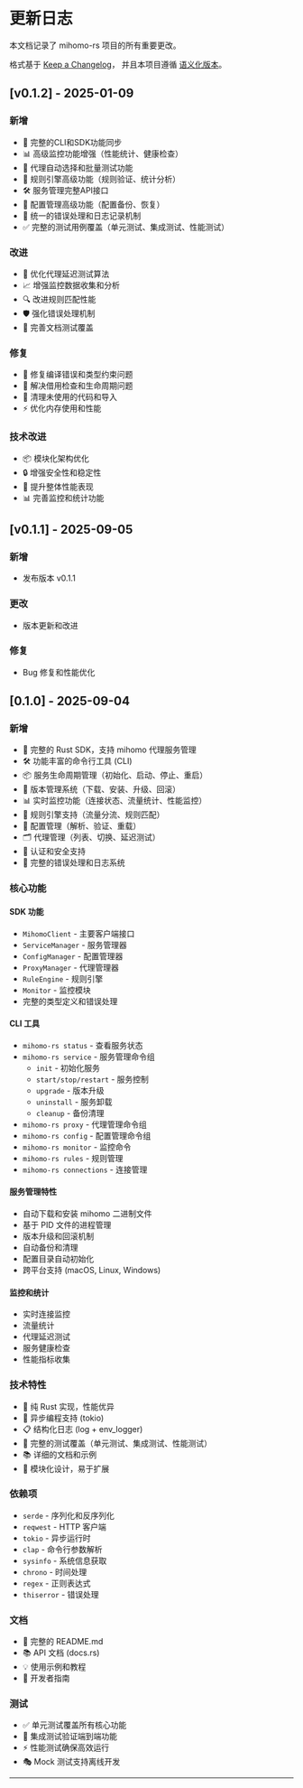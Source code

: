 # 更新日志

本文档记录了 mihomo-rs 项目的所有重要更改。

格式基于 [Keep a Changelog](https://keepachangelog.com/zh-CN/1.0.0/)，
并且本项目遵循 [语义化版本](https://semver.org/lang/zh-CN/)。


## [v0.1.2] - 2025-01-09

### 新增
- 🚀 完整的CLI和SDK功能同步
- 📊 高级监控功能增强（性能统计、健康检查）
- 🤖 代理自动选择和批量测试功能
- 🔧 规则引擎高级功能（规则验证、统计分析）
- 🛠️ 服务管理完整API接口
- 📁 配置管理高级功能（配置备份、恢复）
- 🔄 统一的错误处理和日志记录机制
- ✅ 完整的测试用例覆盖（单元测试、集成测试、性能测试）

### 改进
- 🎯 优化代理延迟测试算法
- 📈 增强监控数据收集和分析
- 🔍 改进规则匹配性能
- 🛡️ 强化错误处理机制
- 📝 完善文档测试覆盖

### 修复
- 🐛 修复编译错误和类型约束问题
- 🔧 解决借用检查和生命周期问题
- 🧹 清理未使用的代码和导入
- ⚡ 优化内存使用和性能

### 技术改进
- 📦 模块化架构优化
- 🔒 增强安全性和稳定性
- 🚀 提升整体性能表现
- 📊 完善监控和统计功能

## [v0.1.1] - 2025-09-05

### 新增
- 发布版本 v0.1.1

### 更改
- 版本更新和改进

### 修复
- Bug 修复和性能优化

## [0.1.0] - 2025-09-04

### 新增
- 🚀 完整的 Rust SDK，支持 mihomo 代理服务管理
- 🛠️ 功能丰富的命令行工具 (CLI)
- 📦 服务生命周期管理（初始化、启动、停止、重启）
- 🔄 版本管理系统（下载、安装、升级、回滚）
- 📊 实时监控功能（连接状态、流量统计、性能监控）
- 🎯 规则引擎支持（流量分流、规则匹配）
- 🔧 配置管理（解析、验证、重载）
- 🗂️ 代理管理（列表、切换、延迟测试）
- 🔐 认证和安全支持
- 📝 完整的错误处理和日志系统

### 核心功能

#### SDK 功能
- `MihomoClient` - 主要客户端接口
- `ServiceManager` - 服务管理器
- `ConfigManager` - 配置管理器
- `ProxyManager` - 代理管理器
- `RuleEngine` - 规则引擎
- `Monitor` - 监控模块
- 完整的类型定义和错误处理

#### CLI 工具
- `mihomo-rs status` - 查看服务状态
- `mihomo-rs service` - 服务管理命令组
  - `init` - 初始化服务
  - `start/stop/restart` - 服务控制
  - `upgrade` - 版本升级
  - `uninstall` - 服务卸载
  - `cleanup` - 备份清理
- `mihomo-rs proxy` - 代理管理命令组
- `mihomo-rs config` - 配置管理命令组
- `mihomo-rs monitor` - 监控命令
- `mihomo-rs rules` - 规则管理
- `mihomo-rs connections` - 连接管理

#### 服务管理特性
- 自动下载和安装 mihomo 二进制文件
- 基于 PID 文件的进程管理
- 版本升级和回滚机制
- 自动备份和清理
- 配置目录自动初始化
- 跨平台支持 (macOS, Linux, Windows)

#### 监控和统计
- 实时连接监控
- 流量统计
- 代理延迟测试
- 服务健康检查
- 性能指标收集

### 技术特性
- 🦀 纯 Rust 实现，性能优异
- 🔄 异步编程支持 (tokio)
- 📋 结构化日志 (log + env_logger)
- 🧪 完整的测试覆盖（单元测试、集成测试、性能测试）
- 📚 详细的文档和示例
- 🔧 模块化设计，易于扩展

### 依赖项
- `serde` - 序列化和反序列化
- `reqwest` - HTTP 客户端
- `tokio` - 异步运行时
- `clap` - 命令行参数解析
- `sysinfo` - 系统信息获取
- `chrono` - 时间处理
- `regex` - 正则表达式
- `thiserror` - 错误处理

### 文档
- 📖 完整的 README.md
- 📚 API 文档 (docs.rs)
- 💡 使用示例和教程
- 🔧 开发者指南

### 测试
- ✅ 单元测试覆盖所有核心功能
- 🧪 集成测试验证端到端功能
- ⚡ 性能测试确保高效运行
- 🎭 Mock 测试支持离线开发

---




